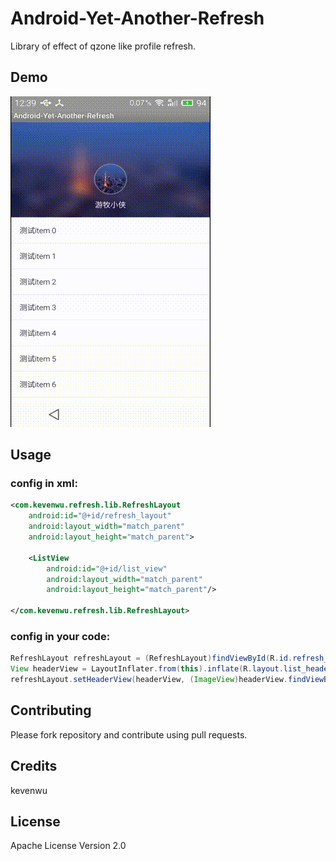 # Android-Yet-Another-Refresh

Library of effect of qzone like profile refresh.

## Demo

![demo](./screen.gif)

## Usage

### config in xml:

```xml
<com.kevenwu.refresh.lib.RefreshLayout
    android:id="@+id/refresh_layout"
    android:layout_width="match_parent"
    android:layout_height="match_parent">

    <ListView
        android:id="@+id/list_view"
        android:layout_width="match_parent"
        android:layout_height="match_parent"/>

</com.kevenwu.refresh.lib.RefreshLayout>
```

### config in your code:

```java
RefreshLayout refreshLayout = (RefreshLayout)findViewById(R.id.refresh_layout);
View headerView = LayoutInflater.from(this).inflate(R.layout.list_header, null);
refreshLayout.setHeaderView(headerView, (ImageView)headerView.findViewById(R.id.fake), R.drawable.bg);
```

## Contributing
Please fork repository and contribute using pull requests.

## Credits
kevenwu

## License
Apache License Version 2.0

